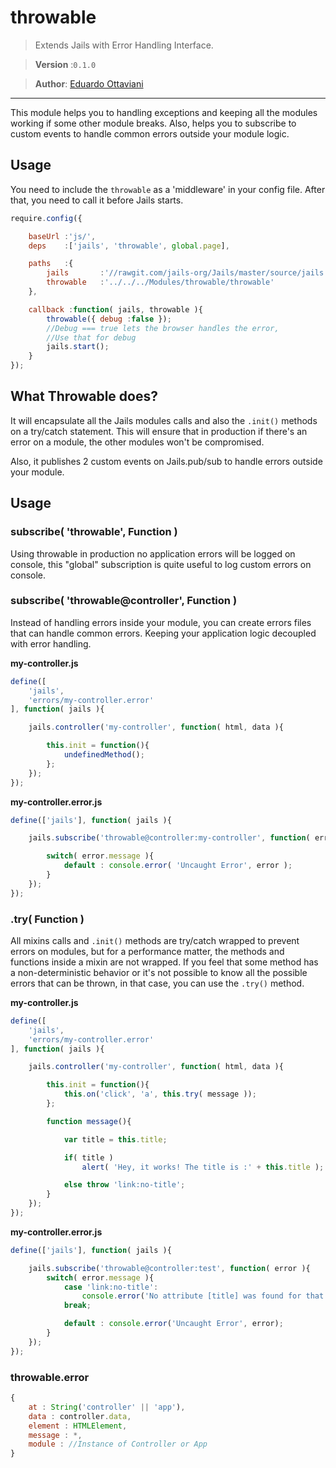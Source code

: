 # throwable

> Extends Jails with Error Handling Interface.

>**Version** :`0.1.0`

>**Author**: [Eduardo Ottaviani](//github.com/Javiani)

---

This module helps you to handling exceptions and keeping all the modules working if some other module breaks.
Also, helps you to subscribe to custom events to handle common errors outside your module logic.

## Usage

You need to include the `throwable` as a 'middleware' in your config file.
After that, you need to call it before Jails starts.

```js
require.config({

	baseUrl :'js/',
	deps	:['jails', 'throwable', global.page],

	paths   :{
		jails		:'//rawgit.com/jails-org/Jails/master/source/jails.min',
		throwable	:'../../../Modules/throwable/throwable'
	},

	callback :function( jails, throwable ){
		throwable({ debug :false });
		//Debug === true lets the browser handles the error,
		//Use that for debug
		jails.start();
	}
});

```

## What Throwable does?

It will encapsulate all the Jails modules calls and also the `.init()` methods on a try/catch statement.
This will ensure that in production if there's an error on a module, the other modules won't be compromised.

Also, it publishes 2 custom events on Jails.pub/sub to handle errors outside your module.

## Usage

### subscribe( 'throwable', Function )

Using throwable in production no application errors will be logged on console, this "global" subscription is quite useful to log custom errors on console.

### subscribe( 'throwable@controller', Function )

Instead of handling errors inside your module, you can create errors files that can handle common errors. Keeping your application logic decoupled with error handling.

**my-controller.js**

```js
define([
	'jails',
	'errors/my-controller.error'
], function( jails ){

	jails.controller('my-controller', function( html, data ){

		this.init = function(){
			undefinedMethod();
		};
	});
});
```

**my-controller.error.js**
```js
define(['jails'], function( jails ){

	jails.subscribe('throwable@controller:my-controller', function( error ){

		switch( error.message ){
			default : console.error( 'Uncaught Error', error );
		}
	});
});
```

### .try( Function )

All mixins calls and `.init()` methods are try/catch wrapped to prevent errors on modules, but for a performance matter, the methods and functions inside a mixin are not wrapped. If you feel that some method has a non-deterministic behavior or it's not possible to know all the possible errors that can be thrown, in that case, you can use the `.try()` method.


**my-controller.js**
```js
define([
	'jails',
	'errors/my-controller.error'
], function( jails ){

	jails.controller('my-controller', function( html, data ){

		this.init = function(){
			this.on('click', 'a', this.try( message ));
		};

		function message(){

			var title = this.title;

			if( title )
				alert( 'Hey, it works! The title is :' + this.title );

			else throw 'link:no-title';
		}
	});
});
```

**my-controller.error.js**
```js
define(['jails'], function( jails ){

	jails.subscribe('throwable@controller:test', function( error ){
		switch( error.message ){
			case 'link:no-title':
				console.error('No attribute [title] was found for that link');
			break;

			default : console.error('Uncaught Error', error);
		}
	});
});
```

### throwable.error

```js
{
	at : String('controller' || 'app'),
	data : controller.data,
	element : HTMLElement,
	message : *,
	module : //Instance of Controller or App
}
```
